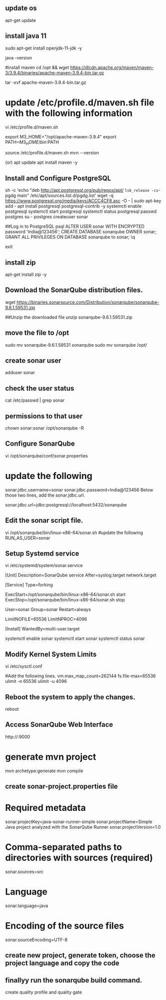 ## update os
apt-get update

## install java 11
sudo apt-get install openjdk-11-jdk -y

java -version

#install maven
cd /opt && wget https://dlcdn.apache.org/maven/maven-3/3.9.4/binaries/apache-maven-3.9.4-bin.tar.gz

tar -xvf apache-maven-3.9.4-bin.tar.gz
# update /etc/profile.d/maven.sh file with the following information
vi /etc/profile.d/maven.sh

export M3_HOME="/opt/apache-maven-3.9.4"
export PATH=$M3_HOME/bin:$PATH

source /etc/profile.d/maven.sh
mvn --version

(or)
apt update
apt install maven  -y

## Install and Configure PostgreSQL

sh -c 'echo "deb http://apt.postgresql.org/pub/repos/apt/ `lsb_release -cs`-pgdg main"   /etc/apt/sources.list.d/pgdg.list'
wget -q https://www.postgresql.org/media/keys/ACCC4CF8.asc -O - | sudo apt-key add -
apt install postgresql postgresql-contrib -y
systemctl enable postgresql
systemctl start postgresql
systemctl status postgresql
passwd postgres
su - postgres
createuser sonar

##Log in to PostgreSQL
psql
ALTER USER sonar WITH ENCRYPTED password 'India@123456';
CREATE DATABASE sonarqube OWNER sonar;
GRANT ALL PRIVILEGES ON DATABASE sonarqube to sonar;
\q

exit

## install zip
apt-get install zip -y

## Download the SonarQube distribution files.
wget https://binaries.sonarsource.com/Distribution/sonarqube/sonarqube-9.6.1.59531.zip

##Unzip the downloaded file
unzip sonarqube-9.6.1.59531.zip

## move the file to /opt
sudo mv sonarqube-9.6.1.59531 sonarqube
sudo mv sonarqube /opt/

## create sonar user
adduser sonar

## check the user status
cat /etc/passwd | grep sonar

## permissions to that user
chown sonar:sonar /opt/sonarqube -R

## Configure SonarQube 
vi /opt/sonarqube/conf/sonar.properties 
# update the following

sonar.jdbc.username=sonar
sonar.jdbc.password=India@123456
Below those two lines, add the sonar.jdbc.url.

sonar.jdbc.url=jdbc:postgresql://localhost:5432/sonarqube

## Edit the sonar script file.
vi /opt/sonarqube/bin/linux-x86-64/sonar.sh
#update the following 
RUN_AS_USER=sonar

## Setup Systemd service

vi /etc/systemd/system/sonar.service


[Unit]
Description=SonarQube service
After=syslog.target network.target

[Service]
Type=forking

ExecStart=/opt/sonarqube/bin/linux-x86-64/sonar.sh start
ExecStop=/opt/sonarqube/bin/linux-x86-64/sonar.sh stop

User=sonar
Group=sonar
Restart=always

LimitNOFILE=65536
LimitNPROC=4096

[Install]
WantedBy=multi-user.target


systemctl enable sonar
systemctl start sonar
systemctl status sonar


## Modify Kernel System Limits

vi  /etc/sysctl.conf

#Add the following lines.
vm.max_map_count=262144
fs.file-max=65536
ulimit -n 65536
ulimit -u 4096


## Reboot the system to apply the changes.
reboot

## Access SonarQube Web Interface

http://<ip>:9000


# generate mvn project
mvn archetype:generate
mvn compile

## create sonar-project.properties file

# Required metadata
sonar.projectKey=java-sonar-runner-simple
sonar.projectName=Simple Java project analyzed with the SonarQube Runner
sonar.projectVersion=1.0

# Comma-separated paths to directories with sources (required)
sonar.sources=src

# Language
sonar.language=java

# Encoding of the source files
sonar.sourceEncoding=UTF-8


## create new project, generate token, choose the project language and copy the code


## finallyy run the sonarqube build command.

create quality profile and quality gate
